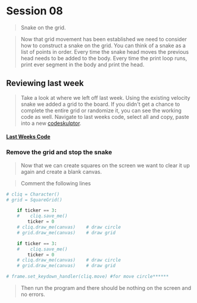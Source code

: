 # Session 08
> Snake on the grid.

> Now that grid movement has been established we need to consider how to construct a snake on the grid. You can think of a snake as a list of points in order. Every time the snake head moves the previous head needs to be added to the body. Every time the print loop runs, print ever segment in the body and print the head. 

## Reviewing last week
> Take a look at where we left off last week. Using the existing velocity snake we added a grid to the board. If you didn't get a chance to complete the entire grid or randomize it, you can see the working code as well. Navigate to last weeks code, select all and copy, paste into a new [codeskulptor](http://www.codeskulptor.org/).

#### [Last Weeks Code](from_last_week.md)

### Remove the grid and stop the snake
> Now that we can create squares on the screen we want to clear it up again and create a blank canvas. 

> Comment the following lines

```python
# cliq = Character()            
# grid = SquareGrid() 
```

```python
    if ticker == 3:
    #    cliq.save_me()    
        ticker = 0
    # cliq.draw_me(canvas)    # draw circle
    # grid.draw_me(canvas)    # draw grid
```

```python
    if ticker == 3:
    #    cliq.save_me()    
        ticker = 0
    # cliq.draw_me(canvas)    # draw circle
    # grid.draw_me(canvas)    # draw grid
```

```python
# frame.set_keydown_handler(cliq.move) #for move circle******
```
> Then run the program and there should be nothing on the screen and no errors.


